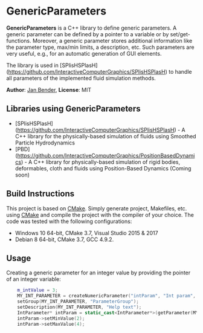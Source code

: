 # GenericParameters

**GenericParameters** is a C++ library to define generic parameters. A generic parameter can be defined by a pointer to a variable or by set/get-functions. Moreover, a generic parameter stores additional information like the parameter type, max/min limits, a description, etc. Such parameters are very useful, e.g., for an automatic generation of GUI elements. 

The library is used in [SPlisHSPlasH] (https://github.com/InteractiveComputerGraphics/SPlisHSPlasH) to handle all parameters of the implemented fluid simulation methods. 

**Author**: [Jan Bender](http://www.interactive-graphics.de), **License**: MIT

## Libraries using GenericParameters
* [SPlisHSPlasH] (https://github.com/InteractiveComputerGraphics/SPlisHSPlasH) - A C++ library for the physically-based simulation of fluids using Smoothed Particle Hydrodynamics 
* [PBD] (https://github.com/InteractiveComputerGraphics/PositionBasedDynamics) - A C++ library for physically-based simulation of rigid bodies, deformables, cloth and fluids using Position-Based Dynamics (Coming soon)


## Build Instructions

This project is based on [CMake](https://cmake.org/). Simply generate project, Makefiles, etc. using [CMake](https://cmake.org/) and compile the project with the compiler of your choice. The code was tested with the following configurations:
- Windows 10 64-bit, CMake 3.7, Visual Studio 2015 & 2017
- Debian 8 64-bit, CMake 3.7, GCC 4.9.2.

## Usage
Creating a generic parameter for an integer value by providing the pointer of an integer variable:
```c++
	m_intValue = 3;
	MY_INT_PARAMETER = createNumericParameter("intParam", "Int param", &m_intValue);
	setGroup(MY_INT_PARAMETER, "ParameterGroup");
	setDescription(MY_INT_PARAMETER, "Help text");
	IntParameter* intParam = static_cast<IntParameter*>(getParameter(MY_INT_PARAMETER));
	intParam->setMinValue(2);
	intParam->setMaxValue(4);
```
